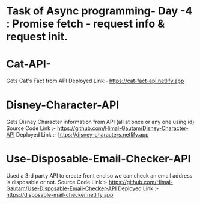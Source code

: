 # Task of Async programming- Day -4 : Promise fetch - request info & request init.

# Cat-API-
Gets Cat's Fact from API 
Deployed Link:- https://cat-fact-api.netlify.app

# Disney-Character-API
Gets Disney Character information from API (all at once or any one using id)
Source Code Link :- https://github.com/Himal-Gautam/Disney-Character-API
Deployed Link :- https://disney-characters.netlify.app

# Use-Disposable-Email-Checker-API

Used a 3rd party API to create front end so we can check an email address is disposable or not.
Source Code Link :- https://github.com/Himal-Gautam/Use-Disposable-Email-Checker-API
Deployed Link :- https://disposable-mail-checker.netlify.app
